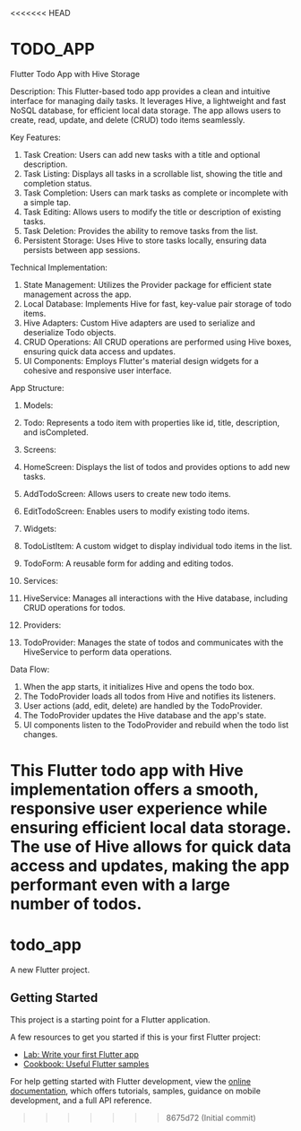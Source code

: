 <<<<<<< HEAD
# TODO_APP
Flutter Todo App with Hive Storage

Description:
This Flutter-based todo app provides a clean and intuitive interface for managing daily tasks. It leverages Hive, a lightweight and fast NoSQL database, for efficient local data storage. The app allows users to create, read, update, and delete (CRUD) todo items seamlessly.

Key Features:

1. Task Creation: Users can add new tasks with a title and optional description.
2. Task Listing: Displays all tasks in a scrollable list, showing the title and completion status.
3. Task Completion: Users can mark tasks as complete or incomplete with a simple tap.
4. Task Editing: Allows users to modify the title or description of existing tasks.
5. Task Deletion: Provides the ability to remove tasks from the list.
6. Persistent Storage: Uses Hive to store tasks locally, ensuring data persists between app sessions.


Technical Implementation:

1. State Management: Utilizes the Provider package for efficient state management across the app.
2. Local Database: Implements Hive for fast, key-value pair storage of todo items.
3. Hive Adapters: Custom Hive adapters are used to serialize and deserialize Todo objects.
4. CRUD Operations: All CRUD operations are performed using Hive boxes, ensuring quick data access and updates.
5. UI Components: Employs Flutter's material design widgets for a cohesive and responsive user interface.


App Structure:

1. Models:

1. Todo: Represents a todo item with properties like id, title, description, and isCompleted.



2. Screens:

1. HomeScreen: Displays the list of todos and provides options to add new tasks.
2. AddTodoScreen: Allows users to create new todo items.
3. EditTodoScreen: Enables users to modify existing todo items.



3. Widgets:

1. TodoListItem: A custom widget to display individual todo items in the list.
2. TodoForm: A reusable form for adding and editing todos.



4. Services:

1. HiveService: Manages all interactions with the Hive database, including CRUD operations for todos.



5. Providers:

1. TodoProvider: Manages the state of todos and communicates with the HiveService to perform data operations.





Data Flow:

1. When the app starts, it initializes Hive and opens the todo box.
2. The TodoProvider loads all todos from Hive and notifies its listeners.
3. User actions (add, edit, delete) are handled by the TodoProvider.
4. The TodoProvider updates the Hive database and the app's state.
5. UI components listen to the TodoProvider and rebuild when the todo list changes.


This Flutter todo app with Hive implementation offers a smooth, responsive user experience while ensuring efficient local data storage. The use of Hive allows for quick data access and updates, making the app performant even with a large number of todos.
=======
# todo_app

A new Flutter project.

## Getting Started

This project is a starting point for a Flutter application.

A few resources to get you started if this is your first Flutter project:

- [Lab: Write your first Flutter app](https://docs.flutter.dev/get-started/codelab)
- [Cookbook: Useful Flutter samples](https://docs.flutter.dev/cookbook)

For help getting started with Flutter development, view the
[online documentation](https://docs.flutter.dev/), which offers tutorials,
samples, guidance on mobile development, and a full API reference.
>>>>>>> 8675d72 (Initial commit)
